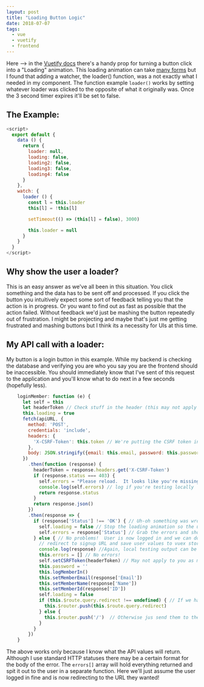 ```yaml
---
layout: post
title: "Loading Button Logic"
date: 2018-07-07
tags:
  - vue
  - vuetify
  - frontend
---
```


Here --> in the [Vuetify docs](https://vuetifyjs.com/en/components/buttons#example-loaders) there's a handy prop for turning a button click into a "Loading" animation.  This loading animation can take [many forms](https://vuetifyjs.com/en/components/buttons#example-loaders) but I found that adding a watcher, the loader() function, was a not exactly what I needed in my component.  The function example `loader()` works by setting whatever loader was clicked to the opposite of what it originally was.  Once the 3 second timer expires it'll be set to false.

## The Example: ##
```javascript
<script>
  export default {
    data () {
      return {
        loader: null,
        loading: false,
        loading2: false,
        loading3: false,
        loading4: false
      }
    },
    watch: {
      loader () {
        const l = this.loader
        this[l] = !this[l]

        setTimeout(() => (this[l] = false), 3000)

        this.loader = null
      }
    }
  }
</script>
```

## Why show the user a loader?
This is an easy answer as we've all been in this situation.  You click something and the data has to be sent off and processed.  If you click the button you intuitively expect some sort of feedback telling you that the action is in progress.  Or you want to find out as fast as possible that the action failed.  Without feedback we'd just be mashing the button repeatedly out of frustration.  I might be projecting and maybe that's just me getting frustrated and mashing buttons but I think its a necessity for UIs at this time.

## My API call with a loader:
My button is a login button in this example.  While my backend is checking the database and verifying you are who you say you are the frontend should be inaccessible.  You should immediately know that I've sent of this request to the application and you'll know what to do next in a few seconds (hopefully less).

```javascript
    loginMember: function (e) {
      let self = this
      let headerToken // Check stuff in the header (this may not apply to you)
      this.loading = true
      fetch(apiURL, {
        method: 'POST',
        credentials: 'include',
        headers: {
          'X-CSRF-Token': this.token // We're putting the CSRF token in the header for the server to verify
        },
        body: JSON.stringify({email: this.email, password: this.password}) // Sending the credentials over to the server
      })
        .then(function (response) {
          headerToken = response.headers.get('X-CSRF-Token')
          if (response.status === 403) {
            self.errors = "Please reload.  It looks like you're missing a cookie."  // Something went wrong with the CSRF stuff, reload
            console.log(self.errors) // log if you're testing locally
            return response.status
          }
          return response.json()
        })
        .then(response => {
          if (response['Status'] !== 'OK') { // Uh-oh something was wrong with the credentials
            self.loading = false // Stop the loading animation so the user knows the process is done
            self.errors = response['Status'] // Grab the errors and show them to the user
          } else { // No problems!  User is now logged in and we can do login stuff
            // redirect to signup URL and save user values to vuex store
            console.log(response) //Again, local testing output can be helpful
            this.errors = [] // No errors!
            self.setCSRFToken(headerToken) // May not apply to you as most frameworks handle CSRF tokens
            this.password = ''
            this.logMemberIn()
            this.setMemberEmail(response['Email'])
            this.setMemberName(response['Name'])
            this.setMemberId(response['ID'])
            self.loading = false
            if (this.$route.query.redirect !== undefined) { // If we had a predestined URL in the query route them there
              this.$router.push(this.$route.query.redirect)
            } else {
              this.$router.push('/')  // Otherwise jus send them to the home
            }
          }
        })
    }
```

The above works only because I know what the API values will return.  Although I use standard HTTP statuses there may be a certain format for the body of the error.  The `errors[]` array will hold everything returned and spit it out to the user in a separate function.  Here we'll just assume the user logged in fine and is now redirecting to the URL they wanted!
